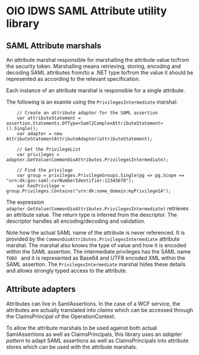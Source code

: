 ﻿# OIO IDWS SAML Attribute utility library


## SAML Attribute marshals

An attribute marshal responsible for marshalling the attribute value to/from the security token. Marshalling means retrieving, storing, encoding and decoding SAML attributes from/to a .NET type to/from the value it should be represented as according to the relevant specification.

Each instance of an attribute marshal is responsible for a single attribute. 

The following is an examle using the `PrivilegesIntermediate` marshal:

        // Create an attribute adapter for the SAML assertion
        var attributeStatement = assertion.Statements.OfType<Saml2ComplexAttributeStatement>().Single();
        var adapter = new AttributeStatementAttributeAdapter(attributeStatement);

        // Get the PrivilegeList 
        var privileges = adapter.GetValue(CommonOioAttributes.PrivilegesIntermediate);

        // Find the privilege
        var group = privileges.PrivilegeGroups.Single(pg => pg.Scope == "urn:dk:gov:saml:cvrNumberIdentifier:12345678");
        var hasPrivilege = group.Privileges.Contains("urn:dk:some_domain:myPrivilege1A");

The expression `adapter.GetValue(CommonOioAttributes.PrivilegesIntermediate)` retrieves an attribute value. The return type is inferred from the descriptor. The descriptor handles all encoding/decoding and validation.

Note how the actual SAML name of the attribute is never referenced. It is provided by the `CommonOioAttributes.PrivilegesIntermediate`
attribute marshal. The marshal also knows the type of value and how it is encoded within the SAML assertion. The intermediate
privileges has the SAML name `TODO ` and it is represented as Base64 and UTF8 encoded XML within the SAML assertion. The `PrivilegesIntermediate` marshal hides these details and allows strongly typed access to the attribute.



## Attribute adapters

Attributes can live in SamlAssertions. In the case of a WCF service, the attributes are actually translated into *claims* which can be accessed through the ClaimsPrincipal of the OperationContext.

To allow the attribute marshals to be used against both actual SamlAssertions as well as ClaimsPrincipals, this library uses an *adapter pattern* to adapt SAML assertions as well as ClaimsPrincipals into attribute stores which can be used with the attribute marshals.